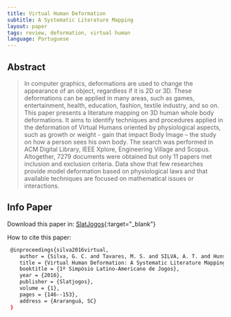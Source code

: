 ```yaml
---
title: Virtual Human Deformation
subtitle: A Systematic Literature Mapping
layout: paper
tags: review, deformation, virtual human
language: Portuguese
---
```



## Abstract

> In computer graphics, deformations are used to change the  appearance  of  an  object,  regardless  if  it  is  2D  or 3D. These deformations can be applied in many areas, such   as   games,   entertainment,   health,   education, fashion, textile industry, and so on. This paper presents a   literature   mapping   on   3D   human   whole   body deformations.   It   aims   to   identify   techniques   and procedures   applied   in   the   deformation   of   Virtual Humans  oriented  by  physiological  aspects,  such  as  growth or  weight - gain  that  impact  Body  Image – the study  on  how  a  person  sees  his  own  body.  The  search was performed in  ACM  Digital  Library, IEEE Xplore, Engineering   Village   and   Scopus.   Altogether,   7279 documents   were   obtained   but   only   11   papers   met inclusion  and  exclusion  criteria.  Data  show  that  few researches    provide    model    deformation    based    on physiological  laws  and  that  available  techniques  are  focused on mathematical issues or interactions.

## Info Paper

Download this paper in: [SlatJogos](http://www.slatjogos.ufsc.br/article/view/18.html){:target="_blank"}

How to cite this paper:

```bash
 @inproceedings{silva2016virtual,
    author = {Silva, G. C. and Tavares, M. S. and SILVA, A. T. and Hunsell, M. S.},
    title = {Virtual Human Deformation: A Systematic Literature Mapping},
    booktitle = {1º Simpósio Latino-Americano de Jogos},
    year = {2016},
    publisher = {Slatjogos},
    volume = {1},
    pages = {146--153},
    address = {Araranguá, SC}
 }
```


